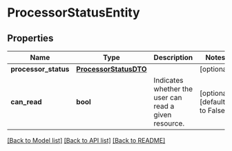 # ProcessorStatusEntity

## Properties
Name | Type | Description | Notes
------------ | ------------- | ------------- | -------------
**processor_status** | [**ProcessorStatusDTO**](ProcessorStatusDTO.md) |  | [optional] 
**can_read** | **bool** | Indicates whether the user can read a given resource. | [optional] [default to False]

[[Back to Model list]](../README.md#documentation-for-models) [[Back to API list]](../README.md#documentation-for-api-endpoints) [[Back to README]](../README.md)


